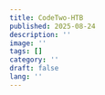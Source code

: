 ```yaml
---
title: CodeTwo-HTB
published: 2025-08-24
description: ''
image: ''
tags: []
category: ''
draft: false 
lang: ''
---
```

